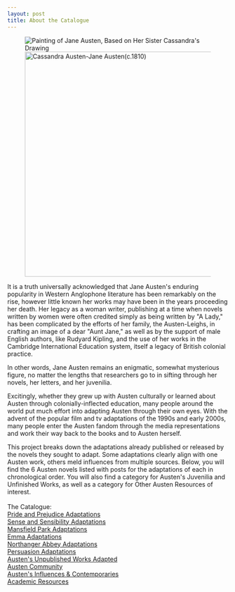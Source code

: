 ```yaml
---
layout: post
title: About the Catalogue
---
```

<figure>
  <img alt="Painting of Jane Austen, Based on Her Sister Cassandra's Drawing" src="ttps://upload.wikimedia.org/wikipedia/commons/f/f6/Old_violin.jpg" />
  <figcaption>
   <a title="Cassandra Austen (1773–1845), Public domain, via Wikimedia Commons" href="https://commons.wikimedia.org/wiki/File:Cassandra_Austen-Jane_Austen(c.1810).jpg"><img width="512" alt="Cassandra Austen-Jane Austen(c.1810)" src="https://upload.wikimedia.org/wikipedia/commons/thumb/1/18/Cassandra_Austen-Jane_Austen%28c.1810%29.jpg/512px-Cassandra_Austen-Jane_Austen%28c.1810%29.jpg"></a>
  </figcaption>
</figure>

It is a truth universally acknowledged that Jane Austen's enduring popularity in Western Anglophone literature has been remarkably on the rise, however little known her works may have been in the years proceeding her death. Her legacy as a woman writer, publishing at a time when novels written by women were often credited simply as being written by "A Lady," has been complicated by the efforts of her family, the Austen-Leighs, in crafting an image of a dear "Aunt Jane," as well as by the support of male English authors, like Rudyard Kipling, and the use of her works in the Cambridge International Education system, itself a legacy of British colonial practice. 

In other words, Jane Austen remains an enigmatic, somewhat mysterious figure, no matter the lengths that researchers go to in sifting through her novels, her letters, and her juvenilia. 

Excitingly, whether they grew up with Austen culturally or learned about Austen through colonially-inflected education, many people around the world put much effort into adapting Austen through their own eyes. With the advent of the popular film and tv adaptations of the 1990s and early 2000s, many people enter the Austen fandom through the media representations and work their way back to the books and to Austen herself. 

This project breaks down the adaptations already published or released by the novels they sought to adapt. Some adaptations clearly align with one Austen work, others meld influences from multiple sources. Below, you will find the 6 Austen novels listed with posts for the adaptations of each in chronological order. You will also find a category for Austen's Juvenilia and Unfinished Works, as well as a category for Other Austen Resources of interest.  
<br>
The Catalogue: 
<br>
[Pride and Prejudice Adaptations](https://imangareeboo.github.io/Austen_Adaptations/literature/2023/04/25/1.Pride-and-Prejudice-Adaptations.html) <br> 
[Sense and Sensibility Adaptations](https://imangareeboo.github.io/Austen_Adaptations/literature/2023/04/25/2.Sense-and-Sensibility-Adaptations.html) <br> 
[Mansfield Park Adaptations](https://imangareeboo.github.io/Austen_Adaptations/literature/2023/04/25/3.Mansfield-Park-Adaptations.html) <br> 
[Emma Adaptations](https://imangareeboo.github.io/Austen_Adaptations/literature/2023/04/25/4.Emma-Adaptations.html) <br> 
[Northanger Abbey Adaptations](https://imangareeboo.github.io/Austen_Adaptations/literature/2023/04/25/5.Northanger-Abbey-Adaptations.html) <br> 
[Persuasion Adaptations](https://imangareeboo.github.io/Austen_Adaptations/literature/2023/04/25/6.Persuasion-Adaptations.html) <br> 
[Austen's Unpublished Works Adapted](https://imangareeboo.github.io/Austen_Adaptations/literature/2023/04/25/7.Juvenilia-and-Unfinished-Works.html) <br> 
[Austen Community](https://imangareeboo.github.io/Austen_Adaptations/literature/2023/04/25/8.Austen-Resources.html) <br> 
[Austen's Influences & Contemporaries](https://imangareeboo.github.io/Austen_Adaptations/2023/04/25/austencontemps.html) <br> 
[Academic Resources](https://imangareeboo.github.io/Austen_Adaptations/2023/04/25/biblioresources.html) <br> 
